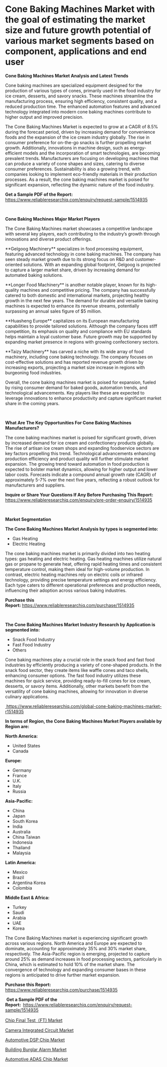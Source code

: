 <p><h1>Cone Baking Machines Market with the goal of estimating the market size and future growth potential of various market segments based on component, applications and end user</h1></p><p><strong>Cone Baking Machines Market Analysis and Latest Trends</strong></p>
<p><p>Cone baking machines are specialized equipment designed for the production of various types of cones, primarily used in the food industry for ice cream, desserts, and savory snacks. These machines streamline the manufacturing process, ensuring high efficiency, consistent quality, and a reduced production time. The enhanced automation features and advanced technology integrated into modern cone baking machines contribute to higher output and improved precision.</p><p>The Cone Baking Machines Market is expected to grow at a CAGR of 8.5% during the forecast period, driven by increasing demand for convenience foods and the expansion of the ice cream industry globally. The rise in consumer preference for on-the-go snacks is further propelling market growth. Additionally, innovations in machine design, such as energy-efficient models and the incorporation of smart technologies, are becoming prevalent trends. Manufacturers are focusing on developing machines that can produce a variety of cone shapes and sizes, catering to diverse consumer preferences. Sustainability is also a growing trend, with companies looking to implement eco-friendly materials in their production processes. As a result, the cone baking machines market is poised for significant expansion, reflecting the dynamic nature of the food industry.</p></p>
<p><strong>Get a Sample PDF of the Report:&nbsp;</strong> <a href="https://www.reliableresearchiq.com/enquiry/request-sample/1514935?utm_campaign=1159&utm_medium=2&utm_source=Github&utm_content=ia&utm_term=29032025&utm_id=cone-baking-machines">https://www.reliableresearchiq.com/enquiry/request-sample/1514935</a></p>
<p>&nbsp;</p>
<p><strong>Cone Baking Machines Major Market Players</strong></p>
<p><p>The Cone Baking Machines market showcases a competitive landscape with several key players, each contributing to the industry’s growth through innovations and diverse product offerings. </p><p>**Gelgoog Machinery** specializes in food processing equipment, featuring advanced technology in cone baking machines. The company has seen steady market growth due to its strong focus on R&D and customer-oriented solutions. With an expanding global footprint, Gelgoog is projected to capture a larger market share, driven by increasing demand for automated baking solutions.</p><p>**Longer Food Machinery** is another notable player, known for its high-quality machines and competitive pricing. The company has successfully catered to both domestic and international markets, projecting healthy growth in the next few years. The demand for durable and versatile baking machines is expected to enhance its revenue streams, potentially surpassing an annual sales figure of $5 million.</p><p>**Huasheng Europe** capitalizes on its European manufacturing capabilities to provide tailored solutions. Although the company faces stiff competition, its emphasis on quality and compliance with EU standards helps maintain a loyal customer base. Future growth may be supported by expanding market presence in regions with growing confectionery sectors.</p><p>**Taizy Machinery** has carved a niche with its wide array of food machinery, including cone baking technology. The company focuses on cost-effective solutions and has reported revenue growth driven by increasing exports, projecting a market size increase in regions with burgeoning food industries.</p><p>Overall, the cone baking machines market is poised for expansion, fueled by rising consumer demand for baked goods, automation trends, and technological advancements. Key players like these are expected to leverage innovations to enhance productivity and capture significant market share in the coming years.</p></p>
<p>&nbsp;</p>
<p><strong>What Are The Key Opportunities For Cone Baking Machines Manufacturers?</strong></p>
<p><p>The cone baking machines market is poised for significant growth, driven by increased demand for ice cream and confectionery products globally. The rise of artisan ice cream shops and expanding foodservice sectors are key factors propelling this trend. Technological advancements enhancing production efficiency and product quality will further stimulate market expansion. The growing trend toward automation in food production is expected to bolster market dynamics, allowing for higher output and lower labor costs. Forecasts indicate a compound annual growth rate (CAGR) of approximately 5-7% over the next five years, reflecting a robust outlook for manufacturers and suppliers.</p></p>
<p><strong>Inquire or Share Your Questions If Any Before Purchasing This Report:</strong> <a href="https://www.reliableresearchiq.com/enquiry/pre-order-enquiry/1514935?utm_campaign=1159&utm_medium=2&utm_source=Github&utm_content=ia&utm_term=29032025&utm_id=cone-baking-machines">https://www.reliableresearchiq.com/enquiry/pre-order-enquiry/1514935</a></p>
<p>&nbsp;</p>
<p><strong>Market Segmentation</strong></p>
<p><strong>The Cone Baking Machines Market Analysis by types is segmented into:</strong></p>
<p><ul><li>Gas Heating</li><li>Electric Heating</li></ul></p>
<p><p>The cone baking machines market is primarily divided into two heating types: gas heating and electric heating. Gas heating machines utilize natural gas or propane to generate heat, offering rapid heating times and consistent temperature control, making them ideal for high-volume production. In contrast, electric heating machines rely on electric coils or infrared technology, providing precise temperature settings and energy efficiency. Each type caters to different operational preferences and production needs, influencing their adoption across various baking industries.</p></p>
<p><strong>Purchase this Report:&nbsp;</strong><a href="https://www.reliableresearchiq.com/purchase/1514935?utm_campaign=1159&utm_medium=2&utm_source=Github&utm_content=ia&utm_term=29032025&utm_id=cone-baking-machines">https://www.reliableresearchiq.com/purchase/1514935</a></p>
<p>&nbsp;</p>
<p><strong>The Cone Baking Machines Market Industry Research by Application is segmented into:</strong></p>
<p><ul><li>Snack Food Industry</li><li>Fast Food Industry</li><li>Others</li></ul></p>
<p><p>Cone baking machines play a crucial role in the snack food and fast food industries by efficiently producing a variety of cone-shaped products. In the snack food sector, they create items like waffle cones and taco shells, enhancing consumer options. The fast food industry utilizes these machines for quick service, providing ready-to-fill cones for ice cream, desserts, or savory items. Additionally, other markets benefit from the versatility of cone baking machines, allowing for innovation in diverse culinary applications.</p></p>
<p><a href="https://www.reliableresearchiq.com/global-cone-baking-machines-market-r1514935?utm_campaign=1159&utm_medium=2&utm_source=Github&utm_content=ia&utm_term=29032025&utm_id=cone-baking-machines">&nbsp;https://www.reliableresearchiq.com/global-cone-baking-machines-market-r1514935</a></p>
<p><strong>In terms of Region, the Cone Baking Machines Market Players available by Region are:</strong></p>
<p>
    <p> <strong> North America: </strong>
        <ul>
            <li>United States</li>
            <li>Canada</li>
        </ul>
        </p> 
    <p> <strong> Europe: </strong>
        <ul>
            <li>Germany</li>
            <li>France</li>
            <li>U.K.</li>
            <li>Italy</li>
            <li>Russia</li>
        </ul>
        </p> 
    <p> <strong> Asia-Pacific: </strong>
        <ul>
            <li>China</li>
            <li>Japan</li>
            <li>South Korea</li>
            <li>India</li>
            <li>Australia</li>
            <li>China Taiwan</li>
            <li>Indonesia</li>
            <li>Thailand</li>
            <li>Malaysia</li>
        </ul>
        </p> 
    <p> <strong> Latin America: </strong>
        <ul>
            <li>Mexico</li>
            <li>Brazil</li>
            <li>Argentina Korea</li>
            <li>Colombia</li>
        </ul>
        </p> 
    <p> <strong> Middle East & Africa: </strong>
        <ul>
            <li>Turkey</li>
            <li>Saudi</li>
            <li>Arabia</li>
            <li>UAE</li>
            <li>Korea</li>
        </ul>
    </p>
    </p>
<p><p>The Cone Baking Machines market is experiencing significant growth across various regions. North America and Europe are expected to dominate, accounting for approximately 35% and 30% market share, respectively. The Asia-Pacific region is emerging, projected to capture around 25% as demand increases in food processing sectors, particularly in China, which is estimated to hold 10% of the market share. The convergence of technology and expanding consumer bases in these regions is anticipated to drive further market expansion.</p></p>
<p><strong>Purchase this Report: </strong><a href="https://www.reliableresearchiq.com/purchase/1514935?utm_campaign=1159&utm_medium=2&utm_source=Github&utm_content=ia&utm_term=29032025&utm_id=cone-baking-machines">https://www.reliableresearchiq.com/purchase/1514935</a></p>
<p>&nbsp;<strong>Get a Sample PDF of the Report:&nbsp;&nbsp;</strong><a href="https://www.reliableresearchiq.com/enquiry/request-sample/1514935?utm_campaign=1159&utm_medium=2&utm_source=Github&utm_content=ia&utm_term=29032025&utm_id=cone-baking-machines">https://www.reliableresearchiq.com/enquiry/request-sample/1514935</a></p>
<p><strong></strong></p>
<p><p><a href="https://github.com/rndwazeri/Market-Research-Report-List-1/blob/main/chip-final-testft-market.md?utm_campaign=1159&utm_medium=2&utm_source=Github&utm_content=ia&utm_term=29032025&utm_id=cone-baking-machines">Chip Final Test（FT) Market</a></p><p><a href="https://github.com/dubelsuehsik/Market-Research-Report-List-1/blob/main/camera-integrated-circuit-market.md?utm_campaign=1159&utm_medium=2&utm_source=Github&utm_content=ia&utm_term=29032025&utm_id=cone-baking-machines">Camera Integrated Circuit Market</a></p><p><a href="https://github.com/nikkoureta1y/Market-Research-Report-List-1/blob/main/automotive-dsp-chip-market.md?utm_campaign=1159&utm_medium=2&utm_source=Github&utm_content=ia&utm_term=29032025&utm_id=cone-baking-machines">Automotive DSP Chip Market</a></p><p><a href="https://github.com/lolahberkik5/Market-Research-Report-List-1/blob/main/building-burglar-alarm-market.md?utm_campaign=1159&utm_medium=2&utm_source=Github&utm_content=ia&utm_term=29032025&utm_id=cone-baking-machines">Building Burglar Alarm Market</a></p><p><a href="https://github.com/bloggglazaie/Market-Research-Report-List-1/blob/main/automotive-adas-chip-market.md?utm_campaign=1159&utm_medium=2&utm_source=Github&utm_content=ia&utm_term=29032025&utm_id=cone-baking-machines">Automotive ADAS Chip Market</a></p></p>